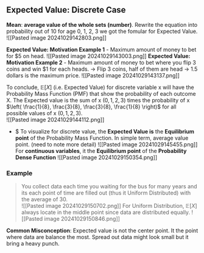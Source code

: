 
## Expected Value: Discrete Case
**Mean**: **average value of the whole sets (number)**. Rewrite the equation into probability out of 10 for age 0, 1, 2, 3 we got the fomular for Expected Value.
![[Pasted image 20241029142803.png]]

**Expected Value: Motivation Example 1** -  Maximum amount of money to bet for $5 on head.
![[Pasted image 20241029143003.png]]
**Expected Value: Motivation Example 2** - Maximum amount of money to bet where you flip 3 coins and win $1 for each heads. 
-> Flip 3 coins, half of them are head -> 1.5 dollars is the maximum price.
![[Pasted image 20241029143137.png]]

To conclude, $\mathbb{E}[X]$ (i.e. Expected Value) for discrete variable x will have the Probability Mass Function (PMF) that show the probability of each outcome X. The Expected value is the sum of x $(0,1,2,3)$ times the probability of x $\left( \frac{1}{8}, \frac{3}{8}, \frac{3}{8}, \frac{1}{8} \right)$ for all possible values of x $(0, 1, 2, 3)$.   
![[Pasted image 20241029144112.png]]
+ $ To visualize for discrete value, the **Expected Value is** the **Equilibrium point** of the Probability Mass Function. In simple term, average value point. (need to note more detail)
![[Pasted image 20241029145455.png]]
For **continuous variables**, it the **Equilibrium point** of the **Probability Dense Function**
![[Pasted image 20241029150354.png]]

### Example
>You collect data each time you waiting for the bus for many years and its each point of time are filled out (thus it Uniform Distributed) with the average of 30.  
![[Pasted image 20241029150702.png]]
>For Uniform Distribution, $\mathbb{E}[X]$ always locate in the middle point since data are distributed equally. 
![[Pasted image 20241029150846.png]]

**Common Misconception**: Expected value is not the center point. It the point where data are balance the most. Spread out data might look small but it bring a heavy punch.